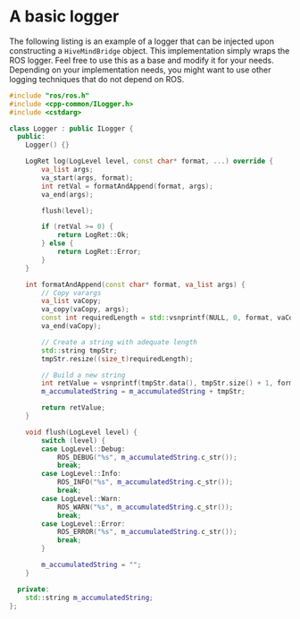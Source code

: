 # A basic logger

The following listing is an example of a logger that can be injected upon constructing a `HiveMindBridge` object. This implementation simply wraps the ROS logger. Feel free to use this as a base and modify it for your needs. Depending on your implementation needs, you might want to use other logging techniques that do not depend on ROS.

```cpp
#include "ros/ros.h"
#include <cpp-common/ILogger.h>
#include <cstdarg>

class Logger : public ILogger {
  public:
    Logger() {}

    LogRet log(LogLevel level, const char* format, ...) override {
        va_list args;
        va_start(args, format);
        int retVal = formatAndAppend(format, args);
        va_end(args);

        flush(level);

        if (retVal >= 0) {
            return LogRet::Ok;
        } else {
            return LogRet::Error;
        }
    }

    int formatAndAppend(const char* format, va_list args) {
        // Copy varargs
        va_list vaCopy;
        va_copy(vaCopy, args);
        const int requiredLength = std::vsnprintf(NULL, 0, format, vaCopy);
        va_end(vaCopy);

        // Create a string with adequate length
        std::string tmpStr;
        tmpStr.resize((size_t)requiredLength);

        // Build a new string
        int retValue = vsnprintf(tmpStr.data(), tmpStr.size() + 1, format, args);
        m_accumulatedString = m_accumulatedString + tmpStr;

        return retValue;
    }

    void flush(LogLevel level) {
        switch (level) {
        case LogLevel::Debug:
            ROS_DEBUG("%s", m_accumulatedString.c_str());
            break;
        case LogLevel::Info:
            ROS_INFO("%s", m_accumulatedString.c_str());
            break;
        case LogLevel::Warn:
            ROS_WARN("%s", m_accumulatedString.c_str());
            break;
        case LogLevel::Error:
            ROS_ERROR("%s", m_accumulatedString.c_str());
            break;
        }

        m_accumulatedString = "";
    }

  private:
    std::string m_accumulatedString;
};
```